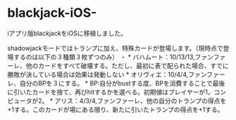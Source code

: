 # blackjack-iOS-
iアプリ版blackjackをiOSに移植しました。

shadowjackモードではトランプに加え、特殊カードが登場します。（現時点で登場するのは以下の３種類３枚ずつのみ）
・
    * バハムート：10/13/13,ファンファーレ、他のカードをすべて破壊する。ただし、最初に表で配られた場合、すでに勝敗が決している場合は効果は発動しない
    * オリヴィエ：10/4/4,ファンファーレ、自分のBPを３にする。
	  * BP:自分がbustする度、BPを消費することで最後に引いたカードを捨て、再びhitするかを選べる。初期値はプレイヤーが1，コンピュータが2。
    * アリス：4/3/4,ファンファーレ、他の自分のトランプの得点を+1する。このカードが場にある限り、新たに引いたトランプの得点を+1する。
